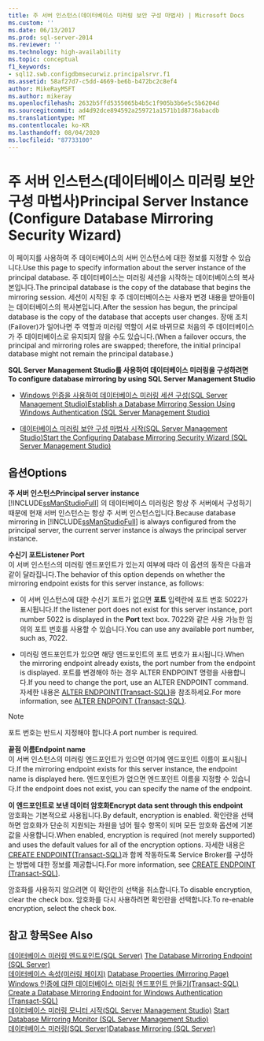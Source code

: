 ```yaml
---
title: 주 서버 인스턴스(데이터베이스 미러링 보안 구성 마법사) | Microsoft Docs
ms.custom: ''
ms.date: 06/13/2017
ms.prod: sql-server-2014
ms.reviewer: ''
ms.technology: high-availability
ms.topic: conceptual
f1_keywords:
- sql12.swb.configdbmsecurwiz.principalsrvr.f1
ms.assetid: 58af27d7-c5dd-4669-be6b-b472bc2c8ef4
author: MikeRayMSFT
ms.author: mikeray
ms.openlocfilehash: 2632b5ffd5355065b4b5c1f905b3b6e5c5b6204d
ms.sourcegitcommit: ad4d92dce894592a259721a1571b1d8736abacdb
ms.translationtype: MT
ms.contentlocale: ko-KR
ms.lasthandoff: 08/04/2020
ms.locfileid: "87733100"
---
```

# <a name="principal-server-instance-configure-database-mirroring-security-wizard"></a><span data-ttu-id="15565-102">주 서버 인스턴스(데이터베이스 미러링 보안 구성 마법사)</span><span class="sxs-lookup"><span data-stu-id="15565-102">Principal Server Instance (Configure Database Mirroring Security Wizard)</span></span>
  <span data-ttu-id="15565-103">이 페이지를 사용하여 주 데이터베이스의 서버 인스턴스에 대한 정보를 지정할 수 있습니다.</span><span class="sxs-lookup"><span data-stu-id="15565-103">Use this page to specify information about the server instance of the principal database.</span></span> <span data-ttu-id="15565-104">주 데이터베이스는 미러링 세션을 시작하는 데이터베이스의 복사본입니다.</span><span class="sxs-lookup"><span data-stu-id="15565-104">The principal database is the copy of the database that begins the mirroring session.</span></span> <span data-ttu-id="15565-105">세션이 시작된 후 주 데이터베이스는 사용자 변경 내용을 받아들이는 데이터베이스의 복사본입니다.</span><span class="sxs-lookup"><span data-stu-id="15565-105">After the session has begun, the principal database is the copy of the database that accepts user changes.</span></span> <span data-ttu-id="15565-106">장애 조치(Failover)가 일어나면 주 역할과 미러링 역할이 서로 바뀌므로 처음의 주 데이터베이스가 주 데이터베이스로 유지되지 않을 수도 있습니다.</span><span class="sxs-lookup"><span data-stu-id="15565-106">(When a failover occurs, the principal and mirroring roles are swapped; therefore, the initial principal database might not remain the principal database.)</span></span>  
  
 <span data-ttu-id="15565-107">**SQL Server Management Studio를 사용하여 데이터베이스 미러링을 구성하려면**</span><span class="sxs-lookup"><span data-stu-id="15565-107">**To configure database mirroring by using SQL Server Management Studio**</span></span>  
  
-   [<span data-ttu-id="15565-108">Windows 인증을 사용하여 데이터베이스 미러링 세션 구성&#40;SQL Server Management Studio&#41;</span><span class="sxs-lookup"><span data-stu-id="15565-108">Establish a Database Mirroring Session Using Windows Authentication &#40;SQL Server Management Studio&#41;</span></span>](establish-database-mirroring-session-windows-authentication.md)  
  
-   [<span data-ttu-id="15565-109">데이터베이스 미러링 보안 구성 마법사 시작&#40;SQL Server Management Studio&#41;</span><span class="sxs-lookup"><span data-stu-id="15565-109">Start the Configuring Database Mirroring Security Wizard &#40;SQL Server Management Studio&#41;</span></span>](start-the-configuring-database-mirroring-security-wizard.md)  
  
## <a name="options"></a><span data-ttu-id="15565-110">옵션</span><span class="sxs-lookup"><span data-stu-id="15565-110">Options</span></span>  
 <span data-ttu-id="15565-111">**주 서버 인스턴스**</span><span class="sxs-lookup"><span data-stu-id="15565-111">**Principal server instance**</span></span>  
 <span data-ttu-id="15565-112">[!INCLUDE[ssManStudioFull](../../includes/ssmanstudiofull-md.md)] 의 데이터베이스 미러링은 항상 주 서버에서 구성하기 때문에 현재 서버 인스턴스는 항상 주 서버 인스턴스입니다.</span><span class="sxs-lookup"><span data-stu-id="15565-112">Because database mirroring in [!INCLUDE[ssManStudioFull](../../includes/ssmanstudiofull-md.md)] is always configured from the principal server, the current server instance is always the principal server instance.</span></span>  
  
 <span data-ttu-id="15565-113">**수신기 포트**</span><span class="sxs-lookup"><span data-stu-id="15565-113">**Listener Port**</span></span>  
 <span data-ttu-id="15565-114">이 서버 인스턴스의 미러링 엔드포인트가 있는지 여부에 따라 이 옵션의 동작은 다음과 같이 달라집니다.</span><span class="sxs-lookup"><span data-stu-id="15565-114">The behavior of this option depends on whether the mirroring endpoint exists for this server instance, as follows:</span></span>  
  
-   <span data-ttu-id="15565-115">이 서버 인스턴스에 대한 수신기 포트가 없으면 **포트** 입력란에 포트 번호 5022가 표시됩니다.</span><span class="sxs-lookup"><span data-stu-id="15565-115">If the listener port does not exist for this server instance, port number 5022 is displayed in the **Port** text box.</span></span> <span data-ttu-id="15565-116">7022와 같은 사용 가능한 임의의 포트 번호를 사용할 수 있습니다.</span><span class="sxs-lookup"><span data-stu-id="15565-116">You can use any available port number, such as, 7022.</span></span>  
  
-   <span data-ttu-id="15565-117">미러링 엔드포인트가 있으면 해당 엔드포인트의 포트 번호가 표시됩니다.</span><span class="sxs-lookup"><span data-stu-id="15565-117">When the mirroring endpoint already exists, the port number from the endpoint is displayed.</span></span> <span data-ttu-id="15565-118">포트를 변경해야 하는 경우 ALTER ENDPOINT 명령을 사용합니다.</span><span class="sxs-lookup"><span data-stu-id="15565-118">If you need to change the port, use an ALTER ENDPOINT command.</span></span> <span data-ttu-id="15565-119">자세한 내용은 [ALTER ENDPOINT&#40;Transact-SQL&#41;](/sql/t-sql/statements/alter-endpoint-transact-sql)을 참조하세요.</span><span class="sxs-lookup"><span data-stu-id="15565-119">For more information, see [ALTER ENDPOINT &#40;Transact-SQL&#41;](/sql/t-sql/statements/alter-endpoint-transact-sql).</span></span>  
  
> [!NOTE]  
>  <span data-ttu-id="15565-120">포트 번호는 반드시 지정해야 합니다.</span><span class="sxs-lookup"><span data-stu-id="15565-120">A port number is required.</span></span>  
  
 <span data-ttu-id="15565-121">**끝점 이름**</span><span class="sxs-lookup"><span data-stu-id="15565-121">**Endpoint name**</span></span>  
 <span data-ttu-id="15565-122">이 서버 인스턴스의 미러링 엔드포인트가 있으면 여기에 엔드포인트 이름이 표시됩니다.</span><span class="sxs-lookup"><span data-stu-id="15565-122">If the mirroring endpoint exists for this server instance, the endpoint name is displayed here.</span></span> <span data-ttu-id="15565-123">엔드포인트가 없으면 엔드포인트 이름을 지정할 수 있습니다.</span><span class="sxs-lookup"><span data-stu-id="15565-123">If the endpoint does not exist, you can specify the name of the endpoint.</span></span>  
  
 <span data-ttu-id="15565-124">**이 엔드포인트로 보낸 데이터 암호화**</span><span class="sxs-lookup"><span data-stu-id="15565-124">**Encrypt data sent through this endpoint**</span></span>  
 <span data-ttu-id="15565-125">암호화는 기본적으로 사용됩니다.</span><span class="sxs-lookup"><span data-stu-id="15565-125">By default, encryption is enabled.</span></span> <span data-ttu-id="15565-126">확인란을 선택하면 암호화가 단순히 지원되는 차원을 넘어 필수 항목이 되며 모든 암호화 옵션에 기본값을 사용합니다.</span><span class="sxs-lookup"><span data-stu-id="15565-126">When enabled, encryption is required (not merely supported) and uses the default values for all of the encryption options.</span></span> <span data-ttu-id="15565-127">자세한 내용은 [CREATE ENDPOINT&#40;Transact-SQL&#41;](/sql/t-sql/statements/create-endpoint-transact-sql)과 함께 작동하도록 Service Broker를 구성하는 방법에 대한 정보를 제공합니다.</span><span class="sxs-lookup"><span data-stu-id="15565-127">For more information, see [CREATE ENDPOINT &#40;Transact-SQL&#41;](/sql/t-sql/statements/create-endpoint-transact-sql).</span></span>  
  
 <span data-ttu-id="15565-128">암호화를 사용하지 않으려면 이 확인란의 선택을 취소합니다.</span><span class="sxs-lookup"><span data-stu-id="15565-128">To disable encryption, clear the check box.</span></span> <span data-ttu-id="15565-129">암호화를 다시 사용하려면 확인란을 선택합니다.</span><span class="sxs-lookup"><span data-stu-id="15565-129">To re-enable encryption, select the check box.</span></span>  
  
## <a name="see-also"></a><span data-ttu-id="15565-130">참고 항목</span><span class="sxs-lookup"><span data-stu-id="15565-130">See Also</span></span>  
 <span data-ttu-id="15565-131">[데이터베이스 미러링 엔드포인트&#40;SQL Server&#41;](the-database-mirroring-endpoint-sql-server.md) </span><span class="sxs-lookup"><span data-stu-id="15565-131">[The Database Mirroring Endpoint &#40;SQL Server&#41;](the-database-mirroring-endpoint-sql-server.md) </span></span>  
 <span data-ttu-id="15565-132">[데이터베이스 속성&#40;미러링 페이지&#41;](../../relational-databases/databases/database-properties-mirroring-page.md) </span><span class="sxs-lookup"><span data-stu-id="15565-132">[Database Properties &#40;Mirroring Page&#41;](../../relational-databases/databases/database-properties-mirroring-page.md) </span></span>  
 <span data-ttu-id="15565-133">[Windows 인증에 대한 데이터베이스 미러링 엔드포인트 만들기&#40;Transact-SQL&#41;](create-a-database-mirroring-endpoint-for-windows-authentication-transact-sql.md) </span><span class="sxs-lookup"><span data-stu-id="15565-133">[Create a Database Mirroring Endpoint for Windows Authentication &#40;Transact-SQL&#41;](create-a-database-mirroring-endpoint-for-windows-authentication-transact-sql.md) </span></span>  
 <span data-ttu-id="15565-134">[데이터베이스 미러링 모니터 시작&#40;SQL Server Management Studio&#41;](../database-mirroring/start-database-mirroring-monitor-sql-server-management-studio.md) </span><span class="sxs-lookup"><span data-stu-id="15565-134">[Start Database Mirroring Monitor &#40;SQL Server Management Studio&#41;](../database-mirroring/start-database-mirroring-monitor-sql-server-management-studio.md) </span></span>  
 [<span data-ttu-id="15565-135">데이터베이스 미러링&#40;SQL Server&#41;</span><span class="sxs-lookup"><span data-stu-id="15565-135">Database Mirroring &#40;SQL Server&#41;</span></span>](database-mirroring-sql-server.md)  
  
  
